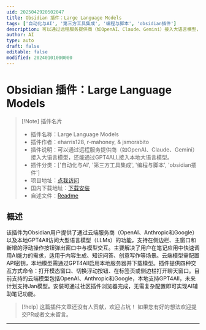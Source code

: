 ```yaml
---
uid: 2025042920502047
title: Obsidian 插件：Large Language Models
tags: ['自动化与AI', '第三方工具集成', '编程与脚本', 'obsidian插件']
description: 可以通过远程服务提供商（如OpenAI、Claude、Gemini）接入大语言模型，还能通过GPT4ALL接入本地大语言模型。
author: AI
type: auto
draft: false
editable: false
modified: 20240101000000
---
```


# Obsidian 插件：Large Language Models

> [!Note] 插件名片
> - 插件名称：Large Language Models
> - 插件作者：eharris128, r-mahoney, & jsmorabito
> - 插件说明：可以通过远程服务提供商（如OpenAI、Claude、Gemini）接入大语言模型，还能通过GPT4ALL接入本地大语言模型。
> - 插件分类：['自动化与AI', '第三方工具集成', '编程与脚本', 'obsidian插件']
> - 项目地址：[点我访问](https://github.com/eharris128/Obsidian-LLM-Plugin)
> - 国内下载地址：[下载安装](https://pkmer.cn/products/plugin/pluginMarket/?large-language-models)
> - 自述文件：[Readme](https://ghproxy.net/https://raw.githubusercontent.com/eharris128/Obsidian-LLM-Plugin/main/README.md)



## 概述

该插件为Obsidian用户提供了通过云端服务商（OpenAI、Anthropic和Google）以及本地GPT4All访问大型语言模型（LLMs）的功能，支持在侧边栏、主窗口和新增的浮动操作按钮弹出窗口中与模型交互。主要解决了用户在笔记应用中快速调用AI能力的需求，适用于内容生成、知识问答、创意写作等场景。云端模型需配置API密钥，本地模型需通过GPT4All启用本地服务器并下载模型。插件提供四种交互方式命令：打开模态窗口、切换浮动按钮、在标签页或侧边栏打开聊天窗口。目前支持的云端模型包括OpenAI、Anthropic和Google，本地支持GPT4All，未来计划支持Jan模型。安装可通过社区插件浏览器完成，无需复杂配置即可实现AI辅助笔记功能。


> [!help] 
> 这篇插件文章还没有人贡献，欢迎占坑！
> 如果您有好的想法欢迎提交PR或者文末留言。
> 

---



